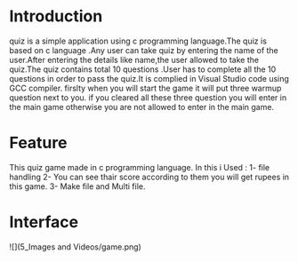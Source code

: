 
# Introduction
 quiz is a simple application using c programming language.The quiz is based on c language .Any user can take quiz by entering the name of the user.After entering the details like name,the user allowed to take the quiz.The quiz contains total 10 questions .User has to complete all the 10 questions in order to pass the quiz.It is complied in Visual Studio code using GCC compiler. firslty when you will start the game it will put three warmup question next to you. if you cleared all these three question you will enter in the main game otherwise you are not allowed to enter in the main game.
 
 # Feature
  This quiz game made in c programming language.
  In this i Used :
                 1- file handling
                 2- You can see thair score according to them you will get rupees in this game.
                 3- Make file and Multi file.
            

# Interface

![](5_Images and Videos/game.png)


